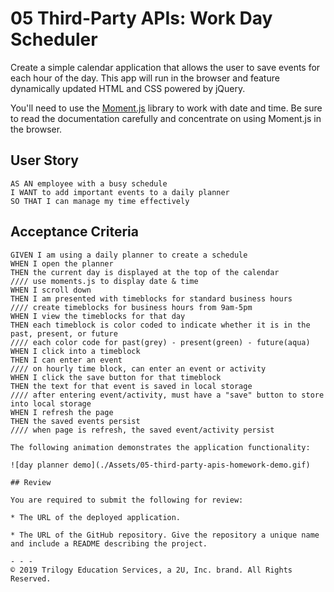 # 05 Third-Party APIs: Work Day Scheduler

Create a simple calendar application that allows the user to save events for each hour of the day. This app will run in the browser and feature dynamically updated HTML and CSS powered by jQuery.

You'll need to use the [Moment.js](https://momentjs.com/) library to work with date and time. Be sure to read the documentation carefully and concentrate on using Moment.js in the browser.

## User Story

```
AS AN employee with a busy schedule
I WANT to add important events to a daily planner
SO THAT I can manage my time effectively
```

## Acceptance Criteria

```
GIVEN I am using a daily planner to create a schedule
WHEN I open the planner
THEN the current day is displayed at the top of the calendar
//// use moments.js to display date & time
WHEN I scroll down
THEN I am presented with timeblocks for standard business hours
//// create timeblocks for business hours from 9am-5pm
WHEN I view the timeblocks for that day
THEN each timeblock is color coded to indicate whether it is in the past, present, or future
//// each color code for past(grey) - present(green) - future(aqua) 
WHEN I click into a timeblock
THEN I can enter an event
//// on hourly time block, can enter an event or activity
WHEN I click the save button for that timeblock
THEN the text for that event is saved in local storage
//// after entering event/activity, must have a "save" button to store into local storage
WHEN I refresh the page
THEN the saved events persist
//// when page is refresh, the saved event/activity persist

The following animation demonstrates the application functionality:

![day planner demo](./Assets/05-third-party-apis-homework-demo.gif)

## Review

You are required to submit the following for review:

* The URL of the deployed application.

* The URL of the GitHub repository. Give the repository a unique name and include a README describing the project.

- - -
© 2019 Trilogy Education Services, a 2U, Inc. brand. All Rights Reserved.
